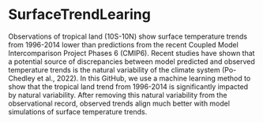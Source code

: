 # SurfaceTrendLearing
Observations of tropical land (10S-10N) show surface temperature trends from 1996-2014 lower than predictions from the recent Coupled Model Intercomparison Project Phases 6 (CMIP6). Recent studies have shown that a potential source of discrepancies between model predicted and observed temperature trends is the natural variability of the climate system (Po-Chedley et al., 2022). In this GitHub, we use a machine learning method to show that the tropical land trend from 1996-2014 is significantly impacted by natural variability. After removing this natural variability from the observational record, observed trends align much better with model simulations of surface temperature trends.
